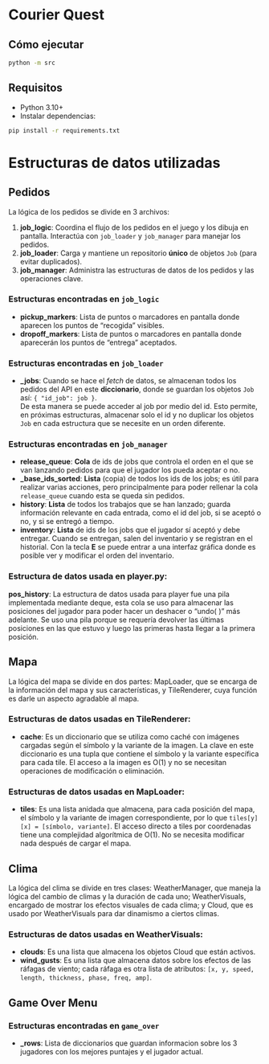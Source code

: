 # Courier Quest

## Cómo ejecutar
```bash
python -m src
```

## Requisitos
- Python 3.10+
- Instalar dependencias:
```bash
pip install -r requirements.txt
```

# Estructuras de datos utilizadas

## Pedidos

La lógica de los pedidos se divide en 3 archivos:

1. **job_logic**: Coordina el flujo de los pedidos en el juego y los dibuja en pantalla. Interactúa con `job_loader` y `job_manager` para manejar los pedidos.
2. **job_loader**: Carga y mantiene un repositorio **único** de objetos `Job` (para evitar duplicados).
3. **job_manager**: Administra las estructuras de datos de los pedidos y las operaciones clave.

### Estructuras encontradas en `job_logic`

- **pickup_markers**: Lista de puntos o marcadores en pantalla donde aparecen los puntos de “recogida” visibles.  
- **dropoff_markers**: Lista de puntos o marcadores en pantalla donde aparecerán los puntos de “entrega” aceptados.

### Estructuras encontradas en `job_loader`

- **_jobs**: Cuando se hace el *fetch* de datos, se almacenan todos los pedidos del API en este **diccionario**, donde se guardan los objetos `Job` así: `{ "id_job": job }`.  
  De esta manera se puede acceder al job por medio del id. Esto permite, en próximas estructuras, almacenar solo el id y no duplicar los objetos `Job` en cada estructura que se necesite en un orden diferente.

### Estructuras encontradas en `job_manager`

- **release_queue**: **Cola** de ids de jobs que controla el orden en el que se van lanzando pedidos para que el jugador los pueda aceptar o no.  
- **_base_ids_sorted**: **Lista** (copia) de todos los ids de los jobs; es útil para realizar varias acciones, pero principalmente para poder rellenar la cola `release_queue` cuando esta se queda sin pedidos.  
- **history**: **Lista** de todos los trabajos que se han lanzado; guarda información relevante en cada entrada, como el id del job, si se aceptó o no, y si se entregó a tiempo.  
- **inventory**: **Lista** de ids de los jobs que el jugador sí aceptó y debe entregar. Cuando se entregan, salen del inventario y se registran en el historial. Con la tecla **E** se puede entrar a una interfaz gráfica donde es posible ver y modificar el orden del inventario.

### Estructura de datos usada en player.py:
**pos_history**:
La estructura de datos usada para player fue una pila implementada mediante deque, esta cola se uso para almacenar las posiciones del jugador para poder hacer un deshacer o “undo( )” más adelante. Se uso una pila porque se requería devolver las últimas posiciones en las que estuvo y luego las primeras hasta llegar a la primera posición. 

## Mapa

La lógica del mapa se divide en dos partes: MapLoader, que se encarga de la información del mapa y sus características, y TileRenderer, cuya función es darle un aspecto agradable al mapa.

### Estructuras de datos usadas en TileRenderer:

- **cache**: Es un diccionario que se utiliza como caché con imágenes cargadas según el símbolo y la variante de la imagen. La clave en este diccionario es una tupla que contiene el símbolo y la variante específica para cada tile.
El acceso a la imagen es O(1) y no se necesitan operaciones de modificación o eliminación.

### Estructuras de datos usadas en MapLoader:

- **tiles**: Es una lista anidada que almacena, para cada posición del mapa, el símbolo y la variante de imagen correspondiente, por lo que `tiles[y][x] = [símbolo, variante]`.
El acceso directo a tiles por coordenadas tiene una complejidad algorítmica de O(1).
No se necesita modificar nada después de cargar el mapa.

## Clima

La lógica del clima se divide en tres clases: WeatherManager, que maneja la lógica del cambio de climas y la duración de cada uno; WeatherVisuals, encargado de mostrar los efectos visuales de cada clima; y Cloud, que es usado por WeatherVisuals para dar dinamismo a ciertos climas.

### Estructuras de datos usadas en WeatherVisuals:
- **clouds**: Es una lista que almacena los objetos Cloud que están activos.
- **wind_gusts**: Es una lista que almacena datos sobre los efectos de las ráfagas de viento; cada ráfaga es otra lista de atributos: `[x, y, speed, length, thickness, phase, freq, amp]`.

## Game Over Menu

### Estructuras encontradas en `game_over`

- **_rows**: Lista de diccionarios que guardan informacion sobre los 3 jugadores con los mejores puntajes y el jugador actual. 
